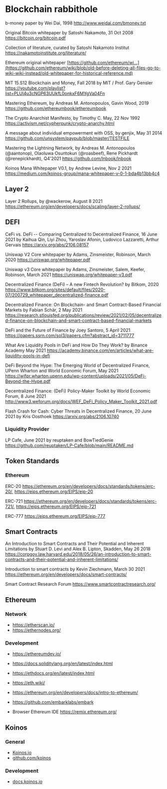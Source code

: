 # Blockchain rabbithole 

b-money paper by Wei Dai, 1998 http://www.weidai.com/bmoney.txt

Original Bitcoin whitepaper by Satoshi Nakamoto, 31 Oct 2008 https://bitcoin.org/bitcoin.pdf

Collection of literature, curated by Satoshi Nakamoto Institut https://nakamotoinstitute.org/literature/

Ethereum original whitepaper [https://github.com/ethereum/wi...](https://github.com/ethereum/wiki/blob/old-before-deleting-all-files-go-to-wiki-wiki-instead/old-whitepaper-for-historical-reference.md)

MIT 15.S12 Blockchain and Money, Fall 2018 by MIT / Prof. Gary Gensler https://youtube.com/playlist?list=PLUl4u3cNGP63UUkfL0onkxF6MYgVa04Fn

Mastering Ethereum, by Andreas M. Antonopoulos, Gavin Wood, 2019 https://github.com/ethereumbook/ethereumbook

The Crypto Anarchist Manifesto, by Timothy C. May, 22 Nov 1992 https://activism.net/cypherpunk/crypto-anarchy.html

A message about individual empowerment with OSS, by genjix, May 31 2014 https://github.com/unsystem/paypub/blob/master/TESTFILE

Mastering the Lightning Network, by Andreas M. Antonopoulos (@aantonop), Olaoluwa Osuntokun (@roasbeef), Rene Pickhardt (@renepickhardt), Q4'2021 https://github.com/lnbook/lnbook

Koinos Mana Whitepaper V0.1, by Andrew Levine, Nov 2 2021 https://medium.com/koinos-group/mana-whitepaper-v-0-1-bda4b13bb4c4

## Layer 2
Layer 2 Rollups, by @wackerow, August 8 2021 https://ethereum.org/en/developers/docs/scaling/layer-2-rollups/

## DEFI

CeFi vs. DeFi -- Comparing Centralized to Decentralized Finance, 16 June 2021 by Kaihua Qin, Liyi Zhou, Yaroslav Afonin, Ludovico Lazzaretti, Arthur Gervais https://arxiv.org/abs/2106.08157 

Uniswap V2 Core whitepaper by Adams, Zinsmeister, Robinson, March 2020 https://uniswap.org/whitepaper.pdf

Uniswap v3 Core whitepaper by Adams, Zinsmeister, Salem, Keefer, Robinson, March 2021 https://uniswap.org/whitepaper-v3.pdf

Decentralized Finance (DeFi) –
A new Fintech Revolution? by Bitkom, 2020 https://www.bitkom.org/sites/default/files/2020-07/200729_whitepaper_decentralized-finance.pdf

Decentralized Finance: On Blockchain- and Smart Contract-Based Financial Markets by Fabian Schär, 2 May 2021 https://research.stlouisfed.org/publications/review/2021/02/05/decentralized-finance-on-blockchain-and-smart-contract-based-financial-markets

DeFi and the Future of Finance by Joey Santoro, 5 April 2021 https://papers.ssrn.com/sol3/papers.cfm?abstract_id=3711777

What Are Liquidity Pools in DeFi and How Do They Work? by Binance Academy May 2021 https://academy.binance.com/en/articles/what-are-liquidity-pools-in-defi

DeFi Beyond the Hype: The Emerging World of Decentralized Finance, UPenn Wharton and World Economic Forum, May 2021 https://wifpr.wharton.upenn.edu/wp-content/uploads/2021/05/DeFi-Beyond-the-Hype.pdf

Decentralized Finance: (DeFi) Policy-Maker Toolkit by World Economic Forum, 8 June 2021 http://www3.weforum.org/docs/WEF_DeFi_Policy_Maker_Toolkit_2021.pdf

Flash Crash for Cash: Cyber Threats in Decentralized Finance, 20 June 2021 by Kris Oosthoek https://arxiv.org/abs/2106.10740

### Liquidity Provider

LP Cafe, June 2021 by reuptaken and BowTiedGenie https://github.com/reuptaken/LP-Cafe/blob/main/README.md

## Token Standards

### Ethereum
ERC-20 https://ethereum.org/en/developers/docs/standards/tokens/erc-20/, https://eips.ethereum.org/EIPS/eip-20 

ERC-721 https://ethereum.org/en/developers/docs/standards/tokens/erc-721/, https://eips.ethereum.org/EIPS/eip-721

ERC-777 https://eips.ethereum.org/EIPS/eip-777

## Smart Contracts

An Introduction to Smart Contracts and Their Potential and Inherent Limitations by Stuart D. Levi and Alex B. Lipton, Skadden, May 26 2018 https://corpgov.law.harvard.edu/2018/05/26/an-introduction-to-smart-contracts-and-their-potential-and-inherent-limitations/

Introduction to smart contracts by Kevin Ziechmann, March 30 2021 https://ethereum.org/en/developers/docs/smart-contracts/

Smart Contract Research Forum https://www.smartcontractresearch.org/

## Ethereum 

### Network
- https://etherscan.io/
- https://ethernodes.org/
  
### Development

- https://ethereumdev.io/
- https://docs.soliditylang.org/en/latest/index.html
- https://ethdocs.org/en/latest/index.html
- https://eth.wiki/
- https://ethereum.org/en/developers/docs/intro-to-ethereum/

- https://github.com/embarklabs/embark

- Browser Ethereum IDE https://remix.ethereum.org/

## Koinos
### General
- [Koinos.io](https://koinos.io)
- [github.com/koinos](https://github.com/koinos)
### Development
- [docs.koinos.io](https://docs.koinos.io)

